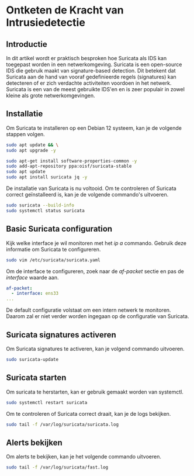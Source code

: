 # Ontketen de Kracht van Intrusiedetectie

## Introductie
In dit artikel wordt er praktisch besproken hoe Suricata als IDS kan toegepast worden in een netwerkomgeving. Suricata is een open-source IDS die gebruik maakt van signature-based detection. Dit betekent dat Suricata aan de hand van vooraf gedefinieerde regels (signatures) kan detecteren of er zich verdachte activiteiten voordoen in het netwerk. Suricata is een van de meest gebruikte IDS'en en is zeer populair in zowel kleine als grote netwerkomgevingen.

## Installatie
Om Suricata te installeren op een Debian 12 systeem, kan je de volgende stappen volgen.
    
```bash
sudo apt update && \
sudo apt upgrade -y

sudo apt-get install software-properties-common -y
sudo add-apt-repository ppa:oisf/suricata-stable
sudo apt update
sudo apt install suricata jq -y
```

De installatie van Suricata is nu voltooid. Om te controleren of Suricata correct geïnstalleerd is, kan je de volgende commando's uitvoeren.

```bash
sudo suricata --build-info
sudo systemctl status suricata
```

## Basic Suricata configuration

Kijk welke interface je wil monitoren met het *ip a* commando. Gebruik deze informatie om Suricata te configureren.

```bash
sudo vim /etc/suricata/suricata.yaml
```

Om de interface te configureren, zoek naar de *af-packet* sectie en pas de *interface* waarde aan.

```yaml
af-packet:
  - interface: ens33
... 
```

De default configuratie volstaat om een intern netwerk te monitoren. Daarom zal er niet verder worden ingegaan op de configuratie van Suricata.

## Suricata signatures activeren

Om Suricata signatures te activeren, kan je volgend commando uitvoeren.

```bash
sudo suricata-update
```

## Suricata starten

Om suricata te herstarten, kan er gebruik gemaakt worden van systemctl.

```bash
sudo systemctl restart suricata
```

Om te controleren of Suricata correct draait, kan je de logs bekijken.

```bash
sudo tail -f /var/log/suricata/suricata.log
```

## Alerts bekijken

Om alerts te bekijken, kan je het volgende commando uitvoeren.

```bash
sudo tail -f /var/log/suricata/fast.log
```

